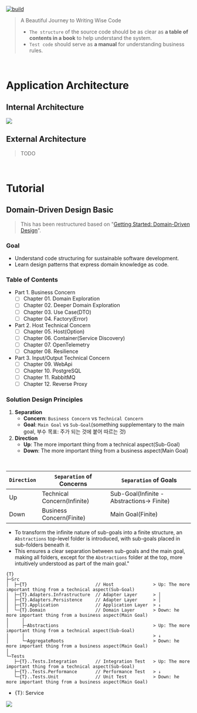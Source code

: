 [![build](https://github.com/hhko/better-code-with-ddd/actions/workflows/build.yml/badge.svg)](https://github.com/hhko/better-code-with-ddd/actions/workflows/build.yml)

> A Beautiful Journey to Writing Wise Code
> - `The structure` of the source code should be as clear as **a table of contents in a book** to help understand the system.
> - `Test code` should serve as **a manual** for understanding business rules.

<br/>

# Application Architecture

## Internal Architecture
![](./01-architecture/part1-overview/ch04-internal-architecture/.images/Architecture.Internal.png)

## External Architecture
> TODO

<br/>

# Tutorial
## Domain-Driven Design Basic

> This has been restructured based on "[Getting Started: Domain-Driven Design](https://dometrain.com/course/getting-started-domain-driven-design-ddd/?ref=dometrain-github&promo=getting-started-domain-driven-design)".

### Goal
- Understand code structuring for sustainable software development.
- Learn design patterns that express domain knowledge as code.

### Table of Contents
- Part 1. Business Concern
  - [ ] Chapter 01. Domain Exploration
  - [ ] Chapter 02. Deeper Domain Exploration
  - [ ] Chapter 03. Use Case(DTO)
  - [ ] Chapter 04. Factory(Error)
- Part 2. Host Technical Concern
  - [ ] Chapter 05. Host(Option)
  - [ ] Chapter 06. Container(Service Discovery)
  - [ ] Chapter 07. OpenTelemetry
  - [ ] Chapter 08. Resilience
- Part 3. Input/Output Technical Concern
  - [ ] Chapter 09. WebApi
  - [ ] Chapter 10. PostgreSQL
  - [ ] Chapter 11. RabbitMQ
  - [ ] Chapter 12. Reverse Proxy

### Solution Design Principles

1. **Separation**
   - **Concern**: `Business Concern` vs `Technical Concern`
   - **Goal**: `Main Goal` vs `Sub-Goal`(something supplementary to the main goal, 부수 목표: 주가 되는 것에 붙어 따르는 것)
1. **Direction**
   - **Up**: The more important thing from a technical aspect(Sub-Goal)
   - **Down**: The more important thing from a business aspect(Main Goal)

<br/>

| `Direction`  | `Separation` of Concerns | `Separation` of Goals                         |
| --- | --- | --- |
| Up    | Technical Concern(Infinite)   | Sub-Goal(Infinite -Abstractions-> Finite)   |
| Down  | Business Concern(Finite)      | Main Goal(Finite)                           |

- To transform the infinite nature of sub-goals into a finite structure, an `Abstractions` top-level folder is introduced, with sub-goals placed in sub-folders beneath it.
- This ensures a clear separation between sub-goals and the main goal, making all folders, except for the `Abstractions` folder at the top, more intuitively understood as part of the main goal."

```
{T}
├─Src
│  ├─{T}                          // Host               > Up: The more important thing from a technical aspect(Sub-Goal)
│  ├─{T}.Adapters.Infrastructure  // Adapter Layer      > │
│  ├─{T}.Adapters.Persistence     // Adapter Layer      > │
│  ├─{T}.Application              // Application Layer  > ↓
│  └─{T}.Domain                   // Domain Layer       > Down: he more important thing from a business aspect(Main Goal)
│     │
│     ├─Abstractions                                    > Up: The more important thing from a technical aspect(Sub-Goal)
│     │                                                 > ↓
│     └─AggregateRoots                                  > Down: he more important thing from a business aspect(Main Goal)
│
└─Tests
   ├─{T}..Tests.Integration       // Integration Test   > Up: The more important thing from a technical aspect(Sub-Goal)
   ├─{T}..Tests.Performance       // Performance Test   > ↓
   └─{T}..Tests.Unit              // Unit Test          > Down: he more important thing from a business aspect(Main Goal)
```
- {T}: Service

![](./03-tutorial/ddd-basic/.images/SolutionDesignExample.png)
